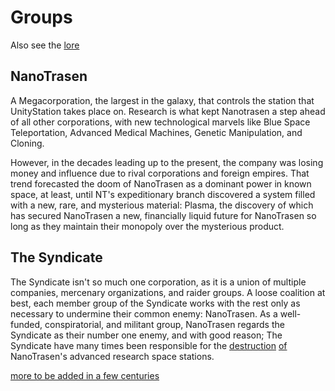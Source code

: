# Groups
Also see the [lore](The-Lore.md)

## **NanoTrasen**

A Megacorporation, the largest in the galaxy, that controls the station that UnityStation takes place on. Research is what kept Nanotrasen a step ahead of all other corporations, with new technological marvels like Blue Space Teleportation, Advanced Medical Machines, Genetic Manipulation, and Cloning. 

However, in the decades leading up to the present, the company was losing money and influence due to rival corporations and foreign empires. That trend forecasted the doom of NanoTrasen as a dominant power in known space, at least, until NT's expeditionary branch discovered a system filled with a new, rare, and mysterious material: Plasma, the discovery of which has secured NanoTrasen a new, financially liquid future for NanoTrasen so long as they maintain their monopoly over the mysterious product.

## The Syndicate

The Syndicate isn't so much one corporation, as it is a union of multiple companies, mercenary organizations, and raider groups. A loose coalition at best, each member group of the Syndicate works with the rest only as necessary to undermine their common enemy: NanoTrasen. As a well-funded, conspiratorial, and militant group, NanoTrasen regards the Syndicate as their number one enemy, and with good reason; The Syndicate have many times been responsible for the [destruction](Traitor.md) [of](Nuclear-Emergency.md) NanoTrasen's advanced research space stations.



[more to be added in a few centuries](So-close-to-impossible-that-it-might-as-well-not-even-exist.md)